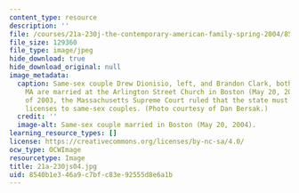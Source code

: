 ```yaml
---
content_type: resource
description: ''
file: /courses/21a-230j-the-contemporary-american-family-spring-2004/8540b1e346a9c7bfc83e92555d8e6a1b_21a-230js04.jpg
file_size: 129360
file_type: image/jpeg
hide_download: true
hide_download_original: null
image_metadata:
  caption: Same-sex couple Drew Dionisio, left, and Brandon Clark, both of Marblehead,
    MA are married at the Arlington Street Church in Boston (May 20, 2004). In November
    of 2003, the Massachusetts Supreme Court ruled that the state must issue marriage
    licenses to same-sex couples. (Photo courtesy of Dan Bersak.)
  credit: ''
  image-alt: Same-sex couple married in Boston (May 20, 2004).
learning_resource_types: []
license: https://creativecommons.org/licenses/by-nc-sa/4.0/
ocw_type: OCWImage
resourcetype: Image
title: 21a-230js04.jpg
uid: 8540b1e3-46a9-c7bf-c83e-92555d8e6a1b
---
```

